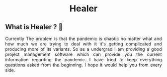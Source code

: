 <h1 align='center'> Healer</h1>


<h2>What is Healer ? &#x1F914;</h2>
<p align='justify'>
Currently The problem is that the pandemic is chaotic no matter what and how much we are trying to deal with it it's getting complicated and producing more of its variants. So as a undergrad I am providing  a good project management software which can provide you the current information regarding the pandemic. I have tried to keep everything questions asked from the beginning. I hope it would help you from every side.
</p>

</html>
